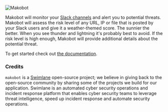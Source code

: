 ![Makobot](https://raw.githubusercontent.com/Swimlane/makobot/master/logo.png)

Makobot will monitor your [Slack channels](http://slack.com) and alert you to potential threats.
Makobot will assess the risk level of any URL, IP or file that is posted by
your Slack users and give it a weather-themed score. The sunnier the better.
When you see thunder and lightning it's probably best to avoid. If the risk
level is high enough, Makobot will provide additional details about the
potential threat.

To get started check out [the documentation](https://swimlane.gitbooks.io/makobot/content/).

### Credits

`makobot` is a [Swimlane](http://swimlane.com) open-source project; we believe in giving back to the open-source community by sharing some of the projects we build for our application. Swimlane is an automated cyber security operations and incident response platform that enables cyber security teams to leverage threat intelligence, speed up incident response and automate security operations.
